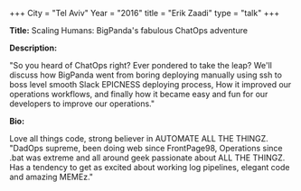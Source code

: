 +++
City = "Tel Aviv"
Year = "2016"
title = "Erik Zaadi"
type = "talk"
+++

<div class="span-15  ">
  <div class="span-15  last ">
  <p><strong>Title:</strong>
  Scaling Humans: BigPanda's fabulous ChatOps adventure
  </p>

  <p><strong>Description:</strong></p>

  <p>"So you heard of ChatOps right? Ever pondered to take the leap?
We'll discuss how BigPanda went from boring deploying manually using ssh to boss level smooth Slack EPICNESS deploying process, How it improved our operations workflows, and finally how it became easy and fun for our developers to improve our operations."</p>
  </div>
    <p><strong>Bio:</strong></p>

  <p>Love all things code, strong believer in AUTOMATE ALL THE THINGZ.
  "DadOps supreme, been doing web since FrontPage98, Operations since .bat was extreme and all around geek passionate about ALL THE THINGZ.
Has a tendency to get as excited about working log pipelines, elegant code and amazing MEMEz."</p>

</div>
